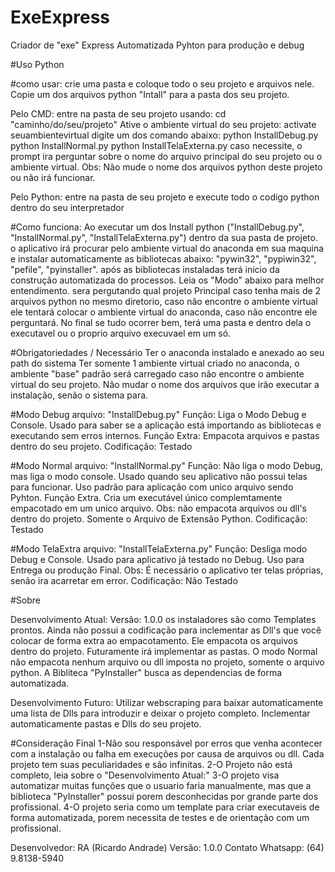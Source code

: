# ExeExpress
 Criador de "exe" Express Automatizada Pyhton para produção e debug

#Uso
Python

#como usar:
crie uma pasta e coloque todo o seu projeto e arquivos nele.
Copie um dos arquivos python "Intall" para a pasta dos seu projeto.

Pelo CMD:
entre na pasta de seu projeto usando: cd "caminho/do/seu/projeto"
Ative o ambiente virtual do seu projeto: activate seuambientevirtual
digite um dos comando abaixo:
   python InstallDebug.py
   python InstallNormal.py
   python InstallTelaExterna.py
caso necessite, o prompt ira perguntar sobre o nome do arquivo principal do seu projeto ou o ambiente virtual.
Obs: Não mude o nome dos arquivos python deste projeto ou não irá funcionar.

Pelo Python:
entre na pasta de seu projeto e execute todo o codigo python dentro do seu interpretador


#Como funciona:
Ao executar um dos Install python ("InstallDebug.py", "InstallNormal.py", "InstallTelaExterna.py") dentro da sua pasta de projeto.
o aplicativo irá procurar pelo ambiente virtual do anaconda em sua maquina e instalar automaticamente as bibliotecas abaixo:
"pywin32", "pypiwin32", "pefile", "pyinstaller".
após as bibliotecas instaladas terá inicio da construção automatizada do processos. Leia os "Modo" abaixo para melhor entendimento.
sera pergutando qual projeto Principal caso tenha mais de 2 arquivos python no mesmo diretorio, caso não encontre o ambiente virtual ele tentará colocar o ambiente virtual do anaconda, caso não encontre ele perguntará.
No final se tudo ocorrer bem, terá uma pasta e dentro dela o executavel ou o proprio arquivo execuvael em um só.


#Obrigatoriedades / Necessário
Ter o anaconda instalado e anexado ao seu path do sistema
Ter somente 1 ambiente virtual criado no anaconda, o ambiente "base" padrão será carregado caso não encontre o ambiente virtual do seu projeto.
Não mudar o nome dos arquivos que irão executar a instalação, senão o sistema para.


#Modo Debug
arquivo: "InstallDebug.py"
Função: Liga o Modo Debug e Console. Usado para saber se a aplicação está importando as bibliotecas e executando sem erros internos.
Função Extra: Empacota arquivos e pastas dentro do seu projeto.
Codificação: Testado

#Modo Normal
arquivo: "InstallNormal.py"
Função: Não liga o modo Debug, mas liga o modo console. Usado quando seu aplicativo não possui telas para funcionar. Uso padrão para aplicação com unico arquivo sendo Pyhton.
Função Extra. Cria um executável único complemtamente empacotado em um unico arquivo.
Obs: não empacota arquivos ou dll's dentro do projeto. Somente o Arquivo de Extensão Python.
Codificação: Testado

#Modo TelaExtra
arquivo: "InstallTelaExterna.py"
Função: Desliga modo Debug e Console. Usado para aplicativo já testado no Debug. Uso para Entrega ou produção Final.
Obs: É necessário o aplicativo ter telas próprias, senão ira acarretar em error.
Codificação: Não Testado


#Sobre

Desenvolvimento Atual:
Versão: 1.0.0
os instaladores são como Templates prontos.
Ainda não possui a codificação para inclementar as Dll's que você colocar de forma extra ao empacotamento.
Ele empacota os arquivos dentro do projeto. Futuramente irá implementar as pastas.
O modo Normal não empacota nenhum arquivo ou dll imposta no projeto, somente o arquivo python.
A Bibliteca "PyInstaller" busca as dependencias de forma automatizada.

Desenvolvimento Futuro:
Utilizar webscraping para baixar automaticamente uma lista de Dlls para introduzir e deixar o projeto completo.
Inclementar automaticamente pastas e Dlls do seu projeto.


#Consideração Final
1-Não sou responsável por erros que venha acontecer com a instalação ou falha em execuções por causa de arquivos ou dll. Cada projeto tem suas peculiaridades e são infinitas.
2-O Projeto não está completo, leia sobre o "Desenvolvimento Atual:"
3-O projeto visa automatizar muitas funções que o usuario faria manualmente, mas que a biblioteca "PyInstaller" possui porem desconhecidas por grande parte dos profissional.
4-O projeto seria como um template para criar executaveis de forma automatizada, porem necessita de testes e de orientação com um profissional.


Desenvolvedor: RA (Ricardo Andrade)
Versão: 1.0.0
Contato Whatsapp: (64) 9.8138-5940